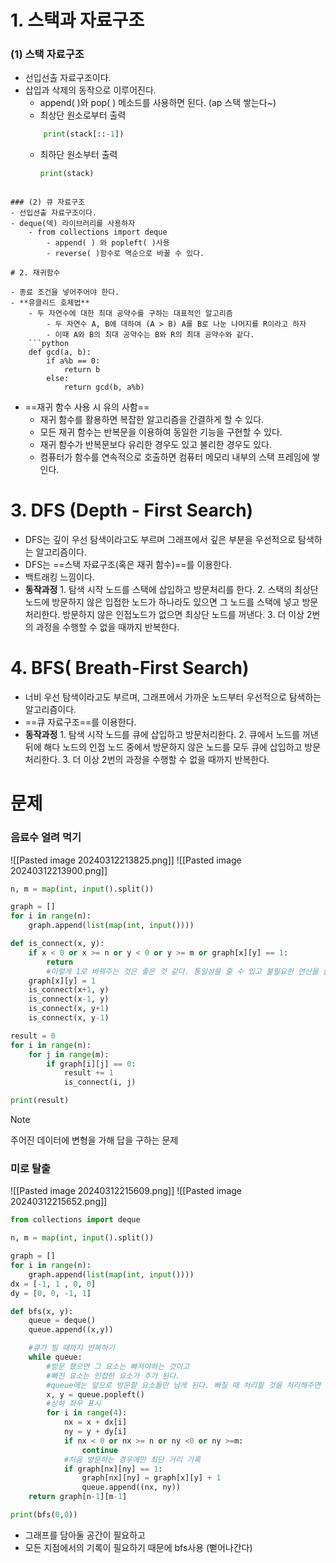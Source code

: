 # 1. 스택과 자료구조
### (1) 스택 자료구조
- 선입선출 자료구조이다. 
- 삽입과 삭제의 동작으로 이루어진다. 
	- append( )와 pop( ) 메소드를 사용하면 된다. (ap 스택 쌓는다~)
	- 최상단 원소로부터 출력
	```python
		print(stack[::-1])
	```
	-  최하단 원소부터 출력
		```python 
		print(stack)
```

### (2) 큐 자료구조
- 선입선출 자료구조이다. 
- deque(덱) 라이브러리를 사용하자
	- from collections import deque
		- append( ) 와 popleft( )사용
		- reverse( )함수로 역순으로 바꿀 수 있다. 

# 2. 재귀함수

- 종료 조건을 넣어주어야 한다. 
- **유클리드 호제법**
	- 두 자연수에 대한 최대 공약수를 구하는 대표적인 알고리즘
		- 두 자연수 A, B에 대하여 (A > B) A를 B로 나눈 나머지를 R이라고 하자
		- 이때 A와 B의 최대 공약수는 B와 R의 최대 공약수와 같다. 
	```python
	def gcd(a, b):
		if a%b == 0:
			return b
		else:
			return gcd(b, a%b)
```

- ==재귀 함수 사용 시 유의 사함==
	- 재귀 함수를 활용하면 복잡한 알고리즘을 간결하게 할 수 있다. 
	- 모든 재귀 함수는 반복문을 이용하여 동일한 기능을 구현할 수 있다. 
	- 재귀 함수가 반복문보다 유리한 경우도 있고 불리한 경우도 있다. 
	- 컴퓨터가 함수를 연속적으로 호출하면 컴퓨터 메모리 내부의 스택 프레임에 쌓인다. 

# 3. DFS (Depth - First Search)

- DFS는 깊이 우선 탐색이라고도 부르며 그래프에서 깊은 부분을 우선적으로 탐색하는 알고리즘이다. 
- DFS는 ==스택 자료구조(혹은 재귀 함수)==를 이용한다. 
- 백트래킹 느낌이다. 
- **동작과정**
		1. 탐색 시작 노드를 스택에 삽입하고 방문처리를 한다. 
		2. 스택의 최상단 노드에 방문하지 않은 입접한 노드가 하나라도 있으면 그 노드를 스택에 넣고 방문 처리한다. 방문하지 않은 인접노드가 없으면 최상단 노드를 꺼낸다. 
		3. 더 이상 2번의 과정을 수행할 수 없을 때까지 반복한다. 

# 4. BFS( Breath-First Search)

- 너비 우선 탐색이라고도 부르며, 그래프에서 가까운 노드부터 우선적으로 탐색하는 알고리즘이다. 
- ==큐 자료구조==를 이용한다. 
- **동작과정**
		1. 탐색 시작 노드를 큐에 삽입하고 방문처리한다. 
		2. 큐에서 노드를 꺼낸 뒤에 해다 노드의 인접 노드 중에서 방문하지 않은 노드를 모두 큐에 삽입하고 방문 처리한다. 
		3. 더 이상 2번의 과정을 수행할 수 없을 때까지 반복한다. 


# 문제

### 음료수 얼려 먹기

![[Pasted image 20240312213825.png]]
![[Pasted image 20240312213900.png]]
```python
n, m = map(int, input().split())        

graph = []
for i in range(n):
    graph.append(list(map(int, input())))

def is_connect(x, y):
    if x < 0 or x >= n or y < 0 or y >= m or graph[x][y] == 1:
        return
		#이렇게 1로 바꿔주는 것은 좋은 것 같다. 통일성을 줄 수 있고 불필요한 연산을 줄인다 
    graph[x][y] = 1
    is_connect(x+1, y)
    is_connect(x-1, y)
    is_connect(x, y+1)
    is_connect(x, y-1)

result = 0
for i in range(n):
    for j in range(m):
        if graph[i][j] == 0:
            result += 1
            is_connect(i, j)

print(result)
```
>[!note]
>주어진 데이터에 변형을 가해 답을 구하는 문제

### 미로 탈출

![[Pasted image 20240312215609.png]]
![[Pasted image 20240312215652.png]]
```python
from collections import deque

n, m = map(int, input().split())

graph = []
for i in range(n):
	graph.append(list(map(int, input())))
dx = [-1, 1 , 0, 0]
dy = [0, 0, -1, 1]

def bfs(x, y):
	queue = deque()
	queue.append((x,y))

	#큐가 빌 때까지 반복하기
	while queue:
		#방문 했으면 그 요소는 빠져야하는 것이고
		#빠진 요소는 인접한 요소가 추가 된다. 
		#queue에는 앞으로 방문할 요소들만 남게 된다. 빠질 때 처리할 것을 처리해주면 되는 것이다. 
		x, y = queue.popleft()
		#상하 좌우 표시
		for i in range(4):
			nx = x + dx[i]
			ny = y + dy[i]
			if nx < 0 or nx >= n or ny <0 or ny >=m:
				continue
			#처음 방문하는 경우에만 최단 거리 기록
			if graph[nx][ny] == 1:
				graph[nx][ny] = graph[x][y] + 1
				queue.append((nx, ny))
	return graph[n-1][m-1]

print(bfs(0,0))
```

- 그래프를 담아둘 공간이 필요하고 
- 모든 지점에서의 기록이 필요하기 때문에 bfs사용 (뻗어나간다)